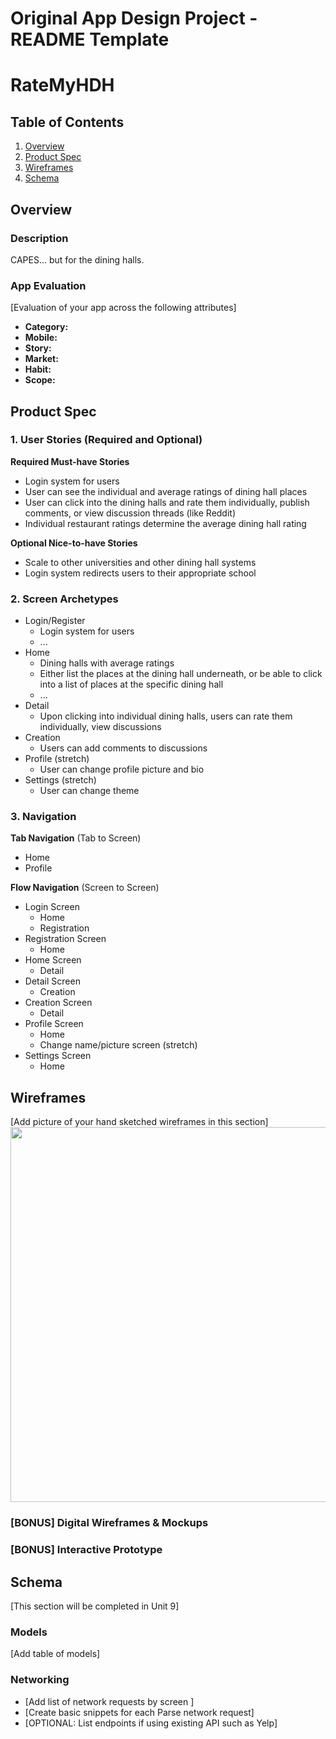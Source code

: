 Original App Design Project - README Template
===

# RateMyHDH

## Table of Contents
1. [Overview](#Overview)
1. [Product Spec](#Product-Spec)
1. [Wireframes](#Wireframes)
2. [Schema](#Schema)

## Overview
### Description
CAPES... but for the dining halls.

### App Evaluation
[Evaluation of your app across the following attributes]
- **Category:**
- **Mobile:**
- **Story:**
- **Market:**
- **Habit:**
- **Scope:**

## Product Spec

### 1. User Stories (Required and Optional)

**Required Must-have Stories**

* Login system for users
* User can see the individual and average ratings of dining hall places
* User can click into the dining halls and rate them individually, publish comments, or view discussion threads (like Reddit)
* Individual restaurant ratings determine the average dining hall rating

**Optional Nice-to-have Stories**

* Scale to other universities and other dining hall systems
* Login system redirects users to their appropriate school

### 2. Screen Archetypes

* Login/Register
   * Login system for users
   * ...
* Home
   * Dining halls with average ratings
   * Either list the places at the dining hall underneath, or be able to click into a list of places at the specific dining hall
   * ...
* Detail
    * Upon clicking into individual dining halls, users can rate them individually, view discussions
* Creation
    * Users can add comments to discussions
* Profile (stretch)
    * User can change profile picture and bio
* Settings (stretch)
    * User can change theme

### 3. Navigation

**Tab Navigation** (Tab to Screen)

* Home
* Profile

**Flow Navigation** (Screen to Screen)

* Login Screen
    * Home
    * Registration
* Registration Screen
    * Home
* Home Screen
    * Detail
* Detail Screen
    * Creation
* Creation Screen
    * Detail
* Profile Screen
    * Home
    * Change name/picture screen (stretch)
* Settings Screen
    * Home

## Wireframes
[Add picture of your hand sketched wireframes in this section]
<img src="YOUR_WIREFRAME_IMAGE_URL" width=600>

### [BONUS] Digital Wireframes & Mockups

### [BONUS] Interactive Prototype

## Schema 
[This section will be completed in Unit 9]
### Models
[Add table of models]
### Networking
- [Add list of network requests by screen ]
- [Create basic snippets for each Parse network request]
- [OPTIONAL: List endpoints if using existing API such as Yelp]
